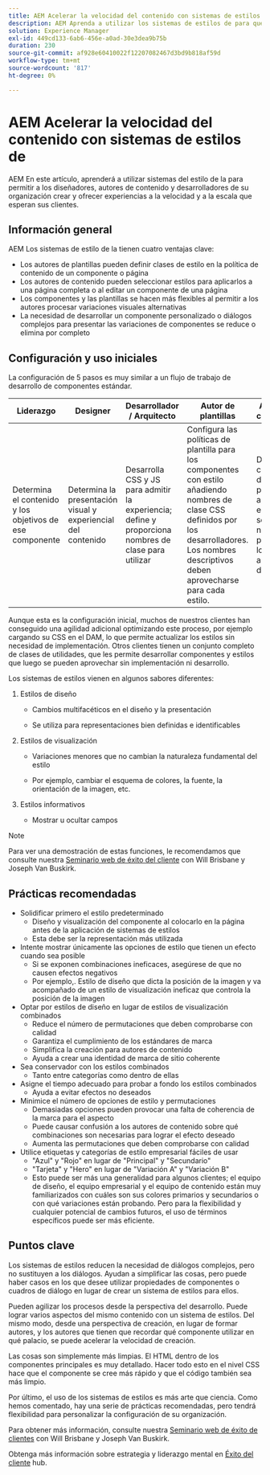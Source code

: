 ```yaml
---
title: AEM Acelerar la velocidad del contenido con sistemas de estilos de
description: AEM Aprenda a utilizar los sistemas de estilos de para que los diseñadores, los autores de contenido y los desarrolladores de su organización puedan crear y ofrecer experiencias a la velocidad y a la escala que esperan sus clientes.
solution: Experience Manager
exl-id: 449cd133-6ab6-456e-a0ad-30e3dea9b75b
duration: 230
source-git-commit: af928e60410022f12207082467d3bd9b818af59d
workflow-type: tm+mt
source-wordcount: '817'
ht-degree: 0%

---
```


# AEM Acelerar la velocidad del contenido con sistemas de estilos de

AEM En este artículo, aprenderá a utilizar sistemas del estilo de la para permitir a los diseñadores, autores de contenido y desarrolladores de su organización crear y ofrecer experiencias a la velocidad y a la escala que esperan sus clientes.

## Información general

AEM Los sistemas de estilo de la tienen cuatro ventajas clave:

* Los autores de plantillas pueden definir clases de estilo en la política de contenido de un componente o página
* Los autores de contenido pueden seleccionar estilos para aplicarlos a una página completa o al editar un componente de una página
* Los componentes y las plantillas se hacen más flexibles al permitir a los autores procesar variaciones visuales alternativas
* La necesidad de desarrollar un componente personalizado o diálogos complejos para presentar las variaciones de componentes se reduce o elimina por completo

## Configuración y uso iniciales

La configuración de 5 pasos es muy similar a un flujo de trabajo de desarrollo de componentes estándar.

| **Liderazgo** | **Designer** | **Desarrollador / Arquitecto** | **Autor de plantillas** | **Autor de contenido** |
| --- | --- | --- | --- | --- |
| Determina el contenido y los objetivos de ese componente | Determina la presentación visual y experiencial del contenido | Desarrolla CSS y JS para admitir la experiencia; define y proporciona nombres de clase para utilizar | Configura las políticas de plantilla para los componentes con estilo añadiendo nombres de clase CSS definidos por los desarrolladores. Los nombres descriptivos deben aprovecharse para cada estilo. | Durante la creación de páginas, aplica los estilos según sea necesario para lograr la apariencia deseada |

Aunque esta es la configuración inicial, muchos de nuestros clientes han conseguido una agilidad adicional optimizando este proceso, por ejemplo cargando su CSS en el DAM, lo que permite actualizar los estilos sin necesidad de implementación. Otros clientes tienen un conjunto completo de clases de utilidades, que les permite desarrollar componentes y estilos que luego se pueden aprovechar sin implementación ni desarrollo.

Los sistemas de estilos vienen en algunos sabores diferentes:

1. Estilos de diseño

   * Cambios multifacéticos en el diseño y la presentación

   * Se utiliza para representaciones bien definidas e identificables

1. Estilos de visualización
   * Variaciones menores que no cambian la naturaleza fundamental del estilo

   * Por ejemplo, cambiar el esquema de colores, la fuente, la orientación de la imagen, etc.

1. Estilos informativos

   * Mostrar u ocultar campos

>[!NOTE]
>
>Para ver una demostración de estas funciones, le recomendamos que consulte nuestra [Seminario web de éxito del cliente](https://adobecustomersuccess.adobeconnect.com/pob610c9mffjmp4/) con Will Brisbane y Joseph Van Buskirk.

## Prácticas recomendadas

* Solidificar primero el estilo predeterminado
   * Diseño y visualización del componente al colocarlo en la página antes de la aplicación de sistemas de estilos
   * Esta debe ser la representación más utilizada
* Intente mostrar únicamente las opciones de estilo que tienen un efecto cuando sea posible
   * Si se exponen combinaciones ineficaces, asegúrese de que no causen efectos negativos
   * Por ejemplo,. Estilo de diseño que dicta la posición de la imagen y va acompañado de un estilo de visualización ineficaz que controla la posición de la imagen
* Optar por estilos de diseño en lugar de estilos de visualización combinados
   * Reduce el número de permutaciones que deben comprobarse con calidad
   * Garantiza el cumplimiento de los estándares de marca
   * Simplifica la creación para autores de contenido
   * Ayuda a crear una identidad de marca de sitio coherente
* Sea conservador con los estilos combinados
   * Tanto entre categorías como dentro de ellas
* Asigne el tiempo adecuado para probar a fondo los estilos combinados
   * Ayuda a evitar efectos no deseados
* Minimice el número de opciones de estilo y permutaciones
   * Demasiadas opciones pueden provocar una falta de coherencia de la marca para el aspecto
   * Puede causar confusión a los autores de contenido sobre qué combinaciones son necesarias para lograr el efecto deseado
   * Aumenta las permutaciones que deben comprobarse con calidad
* Utilice etiquetas y categorías de estilo empresarial fáciles de usar
   * &quot;Azul&quot; y &quot;Rojo&quot; en lugar de &quot;Principal&quot; y &quot;Secundario&quot;
   * &quot;Tarjeta&quot; y &quot;Hero&quot; en lugar de &quot;Variación A&quot; y &quot;Variación B&quot;
   * Esto puede ser más una generalidad para algunos clientes; el equipo de diseño, el equipo empresarial y el equipo de contenido están muy familiarizados con cuáles son sus colores primarios y secundarios o con qué variaciones están probando. Pero para la flexibilidad y cualquier potencial de cambios futuros, el uso de términos específicos puede ser más eficiente.

## Puntos clave

Los sistemas de estilos reducen la necesidad de diálogos complejos, pero no sustituyen a los diálogos. Ayudan a simplificar las cosas, pero puede haber casos en los que desee utilizar propiedades de componentes o cuadros de diálogo en lugar de crear un sistema de estilos para ellos.

Pueden agilizar los procesos desde la perspectiva del desarrollo. Puede lograr varios aspectos del mismo contenido con un sistema de estilos. Del mismo modo, desde una perspectiva de creación, en lugar de formar autores, y los autores que tienen que recordar qué componente utilizar en qué palacio, se puede acelerar la velocidad de creación.

Las cosas son simplemente más limpias. El HTML dentro de los componentes principales es muy detallado. Hacer todo esto en el nivel CSS hace que el componente se cree más rápido y que el código también sea más limpio.

Por último, el uso de los sistemas de estilos es más arte que ciencia. Como hemos comentado, hay una serie de prácticas recomendadas, pero tendrá flexibilidad para personalizar la configuración de su organización.

Para obtener más información, consulte nuestra [Seminario web de éxito de clientes](https://adobecustomersuccess.adobeconnect.com/pob610c9mffjmp4/) con Will Brisbane y Joseph Van Buskirk.

Obtenga más información sobre estrategia y liderazgo mental en [Éxito del cliente](https://experienceleague.adobe.com/docs/customer-success/customer-success/overview.html) hub.
